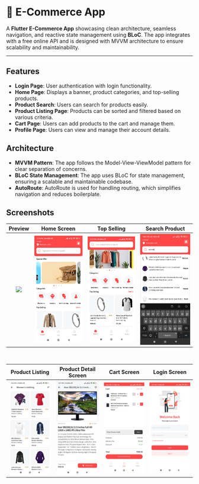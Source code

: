 # 🛒 E-Commerce App

A **Flutter E-Commerce App** showcasing clean architecture, seamless navigation, and reactive state management using **BLoC**. The app integrates with a free online API and is designed with MVVM architecture to ensure scalability and maintainability.

---

## Features

- **Login Page**: User authentication with login functionality.
- **Home Page**: Displays a banner, product categories, and top-selling products.
- **Product Search**: Users can search for products easily.
- **Product Listing Page**: Products can be sorted and filtered based on various criteria.
- **Cart Page**: Users can add products to the cart and manage them.
- **Profile Page**: Users can view and manage their account details.

## Architecture

- **MVVM Pattern**: The app follows the Model-View-ViewModel pattern for clear separation of concerns.
- **BLoC State Management**: The app uses BLoC for state management, ensuring a scalable and maintainable codebase.
- **AutoRoute**: AutoRoute is used for handling routing, which simplifies navigation and reduces boilerplate.

## Screenshots

Preview                    |   Home Screen             |  Top Selling    |  Search Product
:-------------------------:|:-------------------------:|:-------------------------:|:-------------------------:
![](https://github.com/CKokila/ecommerce/blob/master/screenshots/preview.gif?raw=true)|![](https://github.com/CKokila/ecommerce/blob/master/screenshots/home.jpg?raw=true)|![](https://github.com/CKokila/ecommerce/blob/master/screenshots/top_products.jpg?raw=true)|![](https://github.com/CKokila/ecommerce/blob/master/screenshots/product_search.jpg?raw=true)
<br/>

Product Listing                    |   Product Detail Screen             |  Cart Screen    |  Login Screen
:-------------------------:|:-------------------------:|:-------------------------:|:-------------------------:
![](https://github.com/CKokila/ecommerce/blob/master/screenshots/product_listing.jpg?raw=true)|![](https://github.com/CKokila/ecommerce/blob/master/screenshots/product_detail.jpg?raw=true)|![](https://github.com/CKokila/ecommerce/blob/master/screenshots/cart.jpg?raw=true)|![](https://github.com/CKokila/ecommerce/blob/master/screenshots/login.jpg?raw=true)

